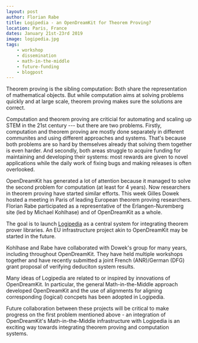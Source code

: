 ```yaml
---
layout: post
author: Florian Rabe
title: Logipedia - an OpenDreamKit for Theorem Proving?
location: Paris, France
dates: January 21st-23rd 2019
image: logipedia.jpg
tags:
    - workshop
    - dissemination
    - math-in-the-middle
    - future-funding
    - blogpost
---
```


Theorem proving is the sibling computation:
Both share the representation of mathematical objects.
But while computation aims at solving problems quickly and at large scale, theorem proving makes sure the solutions are correct.

Computation and theorem proving are criticial for automating and scaling up STEM in the 21st century --- but there are two problems.
Firstly, computation and theorem proving are mostly done separately in different communites and using different approaches and systems.
That's because both problems are so hard by themselves already that solving them together is even harder.
And secondly, both areas struggle to acquire funding for maintaining and developing their systems: most rewards are given to novel applications while the daily work of fixing bugs and making releases is often overlooked.

OpenDreamKit has generated a lot of attention because it managed to solve the second problem for computation (at least for 4 years).
Now researchers in theorem proving have started similar efforts.
This week Gilles Dowek hosted a meeting in Paris of leading European theorem proving researchers.
Florian Rabe participated as a representative of the Erlangen-Nuremberg site (led by Michael Kohlhase) and of OpenDreamKit as a whole.

The goal is to launch [Logipedia](http://logipedia.inria.fr/) as a central system for integrating theorem prover libraries.
An EU infrastructure project akin to OpenDreamKit may be started in the future.

Kohlhase and Rabe have collaborated with Dowek's group for many years, including throughout OpenDreamKit.
They have held multiple workshops together and have recently submitted a joint French (ANR)/German (DFG) grant proposal of verifying deduciton system results.

Many ideas of Logipedia are related to or inspired by innovations of OpenDreamKit.
In particular, the general  Math-in-the-Middle approach developed OpenDreamKit and the use of
alignments for aligning corresponding (logical) concpets has been adopted in Logipedia.

Future collaboration between these projects will be critical to make progress on the first problem mentioned above - an integration of OpenDreamKit's Math-in-the-Middle infrastructure with Logipedia is an exciting way towards integrating theorem proving and computation systems.
